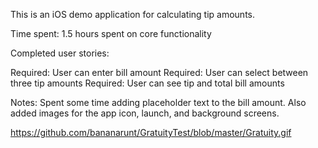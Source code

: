 This is an iOS demo application for calculating tip amounts.

Time spent: 1.5 hours spent on core functionality

Completed user stories:

Required: User can enter bill amount
Required: User can select between three tip amounts
Required: User can see tip and total bill amounts

Notes:
Spent some time adding placeholder text to the bill amount. Also added images for the app icon, launch, and background screens.

https://github.com/bananarunt/GratuityTest/blob/master/Gratuity.gif
